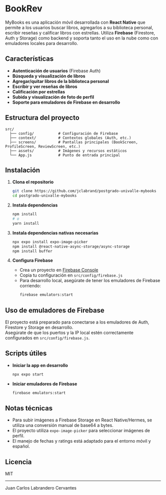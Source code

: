 # BookRev

MyBooks es una aplicación móvil desarrollada con **React Native** que permite a los usuarios buscar libros, agregarlos a su biblioteca personal, escribir reseñas y calificar libros con estrellas. Utiliza **Firebase** (Firestore, Auth y Storage) como backend y soporta tanto el uso en la nube como con emuladores locales para desarrollo.

## Características

- **Autenticación de usuarios** (Firebase Auth)
- **Búsqueda y visualización de libros**
- **Agregar/quitar libros de la biblioteca personal**
- **Escribir y ver reseñas de libros**
- **Calificación por estrellas**
- **Subida y visualización de foto de perfil**
- **Soporte para emuladores de Firebase en desarrollo**

## Estructura del proyecto

```
src/
  ├── config/           # Configuración de Firebase
  ├── context/          # Contextos globales (Auth, etc.)
  ├── screens/          # Pantallas principales (BookScreen, ProfileScreen, ReviewScreen, etc.)
  ├── assets/           # Imágenes y recursos estáticos
  └── App.js            # Punto de entrada principal
```

## Instalación

1. **Clona el repositorio**
   ```sh
   git clone https://github.com/jclabrand/postgrado-univalle-mybooks
   cd postgrado-univalle-mybooks
   ```

2. **Instala dependencias**
   ```sh
   npm install
   # o
   yarn install
   ```

3. **Instala dependencias nativas necesarias**
   ```sh
   npx expo install expo-image-picker
   npm install @react-native-async-storage/async-storage
   npm install buffer
   ```

4. **Configura Firebase**
   - Crea un proyecto en [Firebase Console](https://console.firebase.google.com/)
   - Copia tu configuración en `src/config/firebase.js`
   - Para desarrollo local, asegúrate de tener los emuladores de Firebase corriendo:
     ```sh
     firebase emulators:start
     ```

## Uso de emuladores de Firebase

El proyecto está preparado para conectarse a los emuladores de Auth, Firestore y Storage en desarrollo.  
Asegúrate de que los puertos y la IP local estén correctamente configurados en `src/config/firebase.js`.

## Scripts útiles

- **Iniciar la app en desarrollo**
  ```sh
  npx expo start
  ```

- **Iniciar emuladores de Firebase**
  ```sh
  firebase emulators:start
  ```

## Notas técnicas

- Para subir imágenes a Firebase Storage en React Native/Hermes, se utiliza una conversión manual de base64 a bytes.
- El proyecto utiliza `expo-image-picker` para seleccionar imágenes de perfil.
- El manejo de fechas y ratings está adaptado para el entorno móvil y español.

## Licencia

MIT

---

Juan Carlos Labrandero Cervantes
